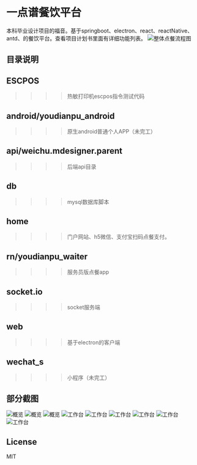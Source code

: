 
一点谱餐饮平台
====
本科毕业设计项目的福音。基于springboot、electron、react、reactNative、antd、的餐饮平台。查看项目计划书里面有详细功能列表。
![整体点餐流程图](https://github.com/tangxingchu/yidpu/blob/master/sample/%E4%B8%AD%E5%B0%8F%E9%A4%90%E5%8E%85.png)

目录说明
-------
## ESCPOS
>>>>热敏打印机escpos指令测试代码
## android/youdianpu_android
>>>>原生android普通个人APP（未完工）
## api/weichu.mdesigner.parent
>>>>后端api目录
## db
>>>>mysql数据库脚本
## home
>>>> 门户网站、h5微信、支付宝扫码点餐支付。
## rn/youdianpu_waiter
>>>> 服务员版点餐app
## socket.io
>>>> socket服务端
## web
>>>> 基于electron的客户端
## wechat_s
>>>> 小程序（未完工）

部分截图
-------
![概览](https://github.com/tangxingchu/yidpu/blob/master/sample/1558161812772.jpg)
![概览](https://github.com/tangxingchu/yidpu/blob/master/sample/1558161856684.jpg)
![概览](https://github.com/tangxingchu/yidpu/blob/master/sample/1558161881168.jpg)
![工作台](https://github.com/tangxingchu/yidpu/blob/master/sample/1558161900997.jpg)
![工作台](https://github.com/tangxingchu/yidpu/blob/master/sample/1558168551664.jpg)
![工作台](https://github.com/tangxingchu/yidpu/blob/master/sample/1558168563258.jpg)
![工作台](https://github.com/tangxingchu/yidpu/blob/master/sample/1558168579404.jpg)
![工作台](https://github.com/tangxingchu/yidpu/blob/master/sample/1558168591878.jpg)
![工作台](https://github.com/tangxingchu/yidpu/blob/master/sample/1558168603722.jpg)

License
-------
MIT
